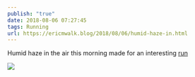 ```yaml
---
publish: "true"
date: 2018-08-06 07:27:45
tags: Running
url: https://ericmwalk.blog/2018/08/06/humid-haze-in.html
---
```


Humid haze in the air this morning made for an interesting [run](https://www.strava.com/activities/1753675029)

![](https://ericmwalk.blog/uploads/2022/bf73932aa5.jpg)